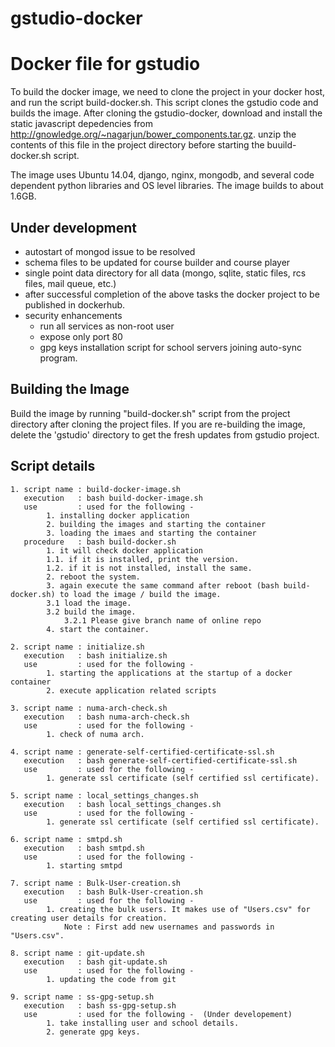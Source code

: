 # gstudio-docker
Docker file for gstudio
=======================

To build the docker image, we need to clone the project in your docker host, and run the script build-docker.sh. This script clones the gstudio code and builds the image. After cloning the gstudio-docker, download and install the static javascript depedencies from http://gnowledge.org/~nagarjun/bower_components.tar.gz. unzip the contents of this file in the project directory before starting the buuild-docker.sh script.

The image uses Ubuntu 14.04, django, nginx, mongodb, and several code dependent python libraries and OS level libraries.  The image builds to about 1.6GB.  

Under development
-----------------

- autostart of mongod issue to be resolved
- schema files to be updated for course builder and course player
- single point data directory for all data (mongo, sqlite, static files, rcs files, mail queue, etc.)
- after successful completion of the above tasks the docker project to be published in dockerhub.
- security enhancements
  - run all services as non-root user
  - expose only port 80
  - gpg keys installation script for school servers joining auto-sync program.

Building the Image
------------------

Build the image by running "build-docker.sh" script from the project directory after cloning the project files. If you are re-building the image, delete the 'gstudio' directory to get the fresh updates from gstudio project. 

Script details
---------------------

	1. script name : build-docker-image.sh
	   execution   : bash build-docker-image.sh
	   use	       : used for the following -
		    1. installing docker application
		    2. building the images and starting the container
		    3. loading the imaes and starting the container 
	   procedure   : bash build-docker.sh
	   	    1. it will check docker application
		    1.1. if it is installed, print the version. 
		    1.2. if it is not installed, install the same. 
		    2. reboot the system.
		    3. again execute the same command after reboot (bash build-docker.sh) to load the image / build the image.
		    3.1 load the image.
		    3.2 build the image.
		    	3.2.1 Please give branch name of online repo  
		    4. start the container.

	2. script name : initialize.sh
	   execution   : bash initialize.sh
	   use	       : used for the following -
		    1. starting the applications at the startup of a docker container
		    2. execute application related scripts

	3. script name : numa-arch-check.sh
	   execution   : bash numa-arch-check.sh
	   use	       : used for the following -
		    1. check of numa arch.

	4. script name : generate-self-certified-certificate-ssl.sh
	   execution   : bash generate-self-certified-certificate-ssl.sh
	   use	       : used for the following -
		    1. generate ssl certificate (self certified ssl certificate).

	5. script name : local_settings_changes.sh
	   execution   : bash local_settings_changes.sh
	   use	       : used for the following -
		    1. generate ssl certificate (self certified ssl certificate).

	6. script name : smtpd.sh
	   execution   : bash smtpd.sh
	   use	       : used for the following -
		    1. starting smtpd 

	7. script name : Bulk-User-creation.sh
	   execution   : bash Bulk-User-creation.sh
	   use	       : used for the following -
		    1. creating the bulk users. It makes use of "Users.csv" for creating user details for creation.
       		    Note : First add new usernames and passwords in "Users.csv".

	8. script name : git-update.sh
	   execution   : bash git-update.sh
	   use	       : used for the following -
		    1. updating the code from git

	9. script name : ss-gpg-setup.sh
	   execution   : bash ss-gpg-setup.sh
	   use	       : used for the following -  (Under developement)
		    1. take installing user and school details.
		    2. generate gpg keys.
